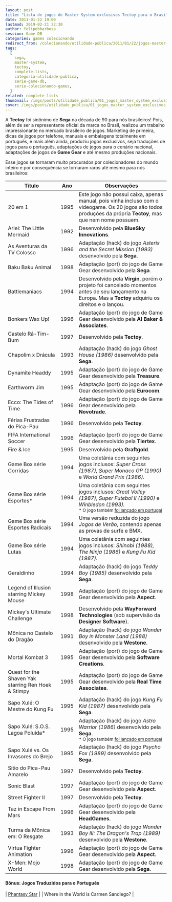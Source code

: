 ```yaml
---
layout: post
title: "Lista de jogos de Master System exclusivos Tectoy para o Brasil"
date: 2011-01-22 19:00
lastmod: 2019-02-21 22:30
author: felipebbarbosa
session: Game DB
categories: games colecionando
redirect_from: /colecionando/utilidade-publica/2011/01/22/jogos-master-system-exclusivos-tectoy.html
tags:
  [
    sega,
    master-system,
    tectoy,
    complete-lists,
    categoria-utilidade-publica,
    serie-game-db,
    serie-colecionando-games,
  ]
related: complete-lists
thumbnail: /imgs/posts/utilidade_publica/01_jogos_master_system_exclusivos_tectoy/post_thumbnail.jpg
cover: /imgs/posts/utilidade_publica/01_jogos_master_system_exclusivos_tectoy/post_header.jpg
---
```


A **Tectoy** foi sinônimo de **Sega** na década de 90 para nós brasileiros! Pois, além de ser a representante oficial da marca no Brasil, realizou um trabalho impressionante no mercado brasileiro de jogos. Marketing de primeira, dicas de jogos por telefone, manuais e embalagens totalmente em português, e mais além ainda, produziu jogos exclusivos, seja traduções de jogos para o português, adaptações de jogos para o cenário nacional, adaptações de jogos de **Game Gear** e até mesmo produções nacionais.

<!--more-->

Esse jogos se tornaram muito procurados por colecionadores do mundo inteiro e por consequência se tornaram raros até mesmo para nós brasileiros:

| Título                                              | Ano  | Observações                                                                                                                                                                                                                                                                    |
| --------------------------------------------------- | ---- | ------------------------------------------------------------------------------------------------------------------------------------------------------------------------------------------------------------------------------------------------------------------------------ |
| 20 em 1                                             | 1995 | Este jogo não possui caixa, apenas manual, pois vinha incluso com o videogame. Os 20 jogos são todos produções da própria **Tectoy**, mas que nem nome possuem.                                                                                                                |
| Ariel: The Little Mermaid                           | 1992 | Desenvolvido pela **BlueSky Innovations**.                                                                                                                                                                                                                                     |
| As Aventuras da TV Colosso                          | 1996 | Adaptação (hack) do jogo _Asterix and the Secret Mission (1993)_ desenvolvido pela **Sega**.                                                                                                                                                                                   |
| Baku Baku Animal                                    | 1998 | Adaptação (port) do jogo de Game Gear desenvolvido pela **Sega**.                                                                                                                                                                                                              |
| Battlemaniacs                                       | 1994 | Desenvolvido pela **Virgin**, porém o projeto foi cancelado momentos antes de seu lançamento na Europa. Mas a **Tectoy** adquiriu os direitos e o lançou.                                                                                                                      |
| Bonkers Wax Up!                                     | 1996 | Adaptação (port) do jogo de Game Gear desenvolvido pela **Al Baker & Associates**.                                                                                                                                                                                             |
| Castelo Rá-Tim-Bum                                  | 1997 | Desenvolvido pela **Tectoy**.                                                                                                                                                                                                                                                  |
| Chapolim x Drácula                                  | 1993 | Adaptação (hack) do jogo _Ghost House (1986)_ desenvolvido pela **Sega**.                                                                                                                                                                                                      |
| Dynamite Headdy                                     | 1995 | Adaptação (port) do jogo de Game Gear desenvolvido pela **Treasure**.                                                                                                                                                                                                          |
| Earthworm Jim                                       | 1995 | Adaptação (port) do jogo de Game Gear desenvolvido pela **Eurocom**.                                                                                                                                                                                                           |
| Ecco: The Tides of Time                             | 1996 | Adaptação (port) do jogo de Game Gear desenvolvido pela **Novotrade**.                                                                                                                                                                                                         |
| Férias Frustradas do Pica-Pau                       | 1996 | Desenvolvido pela **Tectoy**.                                                                                                                                                                                                                                                  |
| FIFA International Soccer                           | 1996 | Adaptação (port) do jogo de Game Gear desenvolvido pela **Tiertex**.                                                                                                                                                                                                           |
| Fire & Ice                                          | 1995 | Desenvolvido pela **Graftgold**.                                                                                                                                                                                                                                               |
| Game Box série Corridas                             | 1994 | Uma coletânia com seguintes jogos inclusos: _Super Cross (1987), Super Monaco GP (1990)_ e _World Grand Prix (1986)._                                                                                                                                                          |
| Game Box série Esportes\*                           | 1994 | Uma coletânia com seguintes jogos inclusos: _Great Volley (1987), Super Futebol II (1990)_ e _Winbledon (1993)._ <br><small>\* O jogo também [foi lançado em portugal](/colecionando/utilidade-publica/2012/07/08/lista-jogos-purple-releases-para-master-system.html)</small> |
| Game Box série Esportes Radicais                    | 1994 | Uma versão reduzida do jogo _Jogos de Verão_, contendo apenas as provas de surfe e BMX.                                                                                                                                                                                        |
| Game Box série Lutas                                | 1994 | Uma coletânia com seguintes jogos inclusos: _Shinobi (1988), The Ninja (1986)_ e _Kung Fu Kid (1987)._                                                                                                                                                                         |
| Geraldinho                                          | 1994 | Adaptação (hack) do jogo _Teddy Boy (1985)_ desenvolvido pela **Sega**.                                                                                                                                                                                                        |
| Legend of Illusion starring Mickey Mouse            | 1998 | Adaptação (port) do jogo de Game Gear desenvolvido pela **Aspect**.                                                                                                                                                                                                            |
| Mickey's Ultimate Challenge                         | 1998 | Desenvolvido pela **WayForward Technologies** (sob supervisão da **Designer Software**).                                                                                                                                                                                       |
| Mônica no Castelo do Dragão                         | 1991 | Adaptação (hack) do jogo _Wonder Boy in Monster Land (1988)_ desenvolvido pela **Westone**.                                                                                                                                                                                    |
| Mortal Kombat 3                                     | 1995 | Adaptação (port) do jogo de Game Gear desenvolvido pela **Software Creations**.                                                                                                                                                                                                |
| Quest for the Shaven Yak starring Ren Hoek & Stimpy | 1995 | Adaptação (port) do jogo de Game Gear desenvolvido pela **Real Time Associates**.                                                                                                                                                                                              |
| Sapo Xulé: O Mestre do Kung Fu                      | 1995 | Adaptação (hack) do jogo _Kung Fu Kid (1987)_ desenvolvido pela **Sega**.                                                                                                                                                                                                      |
| Sapo Xulé: S.O.S. Lagoa Poluída\*                   | 1995 | Adaptação (hack) do jogo _Astro Warrior (1986)_ desenvolvido pela **Sega**. <br><small>\* O jogo também [foi lançado em portugal](/colecionando/utilidade-publica/2012/07/08/lista-jogos-purple-releases-para-master-system.html)</small>                                      |
| Sapo Xulé vs. Os Invasores do Brejo                 | 1995 | Adaptação (hack) do jogo _Psycho Fox (1989)_ desenvolvido pela **Sega**.                                                                                                                                                                                                       |
| Sítio do Pica-Pau Amarelo                           | 1997 | Desenvolvido pela **Tectoy**.                                                                                                                                                                                                                                                  |
| Sonic Blast                                         | 1997 | Adaptação (port) do jogo de Game Gear desenvolvido pela **Aspect**.                                                                                                                                                                                                            |
| Street Fighter II                                   | 1997 | Desenvolvido pela **Tectoy**.                                                                                                                                                                                                                                                  |
| Taz in Escape From Mars                             | 1996 | Adaptação (port) do jogo de Game Gear desenvolvido pela **HeadGames**.                                                                                                                                                                                                         |
| Turma da Mônica em: O Resgate                       | 1993 | Adaptação (hack) do jogo _Wonder Boy III: The Dragon's Trap (1989)_ desenvolvido pela **Westone**.                                                                                                                                                                             |
| Virtua Fighter Animation                            | 1996 | Adaptação (port) do jogo de Game Gear desenvolvido pela **Aspect**.                                                                                                                                                                                                            |
| X-Men: Mojo World                                   | 1998 | Adaptação (port) do jogo de Game Gear desenvolvido pela **Sega**.                                                                                                                                                                                                              |

#### Bônus: Jogos Traduzidos para o Português

| [Phantasy Star](/colecionando/mosca-branca/2011/04/09/phantasy-star-tectoy.html) |
| Where in the World is Carmen Sandiego? |
